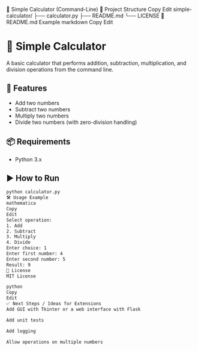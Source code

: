 🔢 Simple Calculator (Command-Line)
📁 Project Structure
Copy
Edit
simple-calculator/
├── calculator.py
├── README.md
└── LICENSE
📝 README.md Example
markdown
Copy
Edit
# 🔢 Simple Calculator

A basic calculator that performs addition, subtraction, multiplication, and division operations from the command line.

## 🚀 Features
- Add two numbers
- Subtract two numbers
- Multiply two numbers
- Divide two numbers (with zero-division handling)

## 📦 Requirements
- Python 3.x

## ▶️ How to Run

```bash
python calculator.py
🛠️ Usage Example
mathematica
Copy
Edit
Select operation:
1. Add
2. Subtract
3. Multiply
4. Divide
Enter choice: 1
Enter first number: 4
Enter second number: 5
Result: 9
📄 License
MIT License

python
Copy
Edit
✅ Next Steps / Ideas for Extensions
Add GUI with Tkinter or a web interface with Flask

Add unit tests

Add logging

Allow operations on multiple numbers
